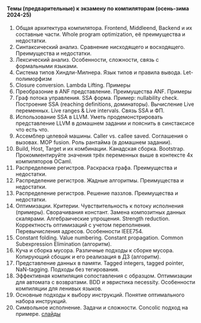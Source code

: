 ####  Темы (предварительные) к экзамену по компиляторам (осень-зима 2024-25)

1. Общая архитектура компилятора. Frontend, Middleend, Backend и их составные части.
   Whole program optimization, её преимущества и недостатки.
1. Синтаксический анализ. Сравнение нисходящего и восходящего. Преимущества и недостатки.
1. Лексический анализ. Особенности, сложности, связь с формальными языками.
1. Система типов Хиндли-Милнера. Язык типов и правила вывода. Let-полиморфизм
1. Closure conversion. Lambda Lifting. Примеры
1. Преобразоние в ANF представление. Преимущества ANF. Примеры
1. Граф потока управления. SSA форма. Пример: nullability check. Построение SSA (reaching definitions, доминаторы). Вычисление Live переменных. Live ranges & Live intervals. Связь SSA и ФП.
1. Использование SSA в LLVM. Уметь продемонстрировать представление LLVM в домашнем задании и пояснить в синстаксисе что есть что.
1. Ассемблер целевой машины. Caller vs. callee saved. Соглашения о вызовах. MOP fusion. Роль рантайма (в домашнем задании).
1. Build, Host, Target и их комбинации. Канадская сборка. Bootstrap. Прокомментируйте значения трёх переменных выше в контексте 4х компиляторов OCaml.
1. Распределение регистров. Раскраска графа. Преимущества и недостатки.
1. Распределение регистров. Жадные алгоритмы. Преимущества и недостатки.
1. Распределение регистров. Решение паззлов. Преимущества и недостатки.
1. Оптимизации. Критерии. Чувствительность к потоку исполнения (примеры). Сворачивания констант. Замена композитных данных скалярами. Алгебраические упрощения. Strength reduction. Корректность оптимизаций с учетом переполнения. Перевычисления адресов. Особенности IEEE754.
1. Constant folding. Value numbering. Constant propagation. Common Subexpression Elimination (алгоритм).
1. Куча и сборка мусора. Различные подходы к сборке мусора. Копирующий сбощик и его реализация в ДЗ (алгоритм).
1. Представление данных в памяти. Tagged integers, tagged pointer, NaN-tagging. Подходы без тегирования.
1. Эффективная компиляция сопоставления с образцом. Оптимизации для автомата с возвратами. BDD и эвристика necessity. Особенности компиляции для ленивых языков.
1. Основные подходы к выбору инструкций. Понятие оптимального набора инструкций.
1. Символьное исполнение. Задачи и сложности. Concolic подход на примере. [слайды](https://docs.google.com/presentation/d/1XX7EH2cGL4DuZOfcc0fAmEWe4ogiEYry1fNhrCn1Q_0)
